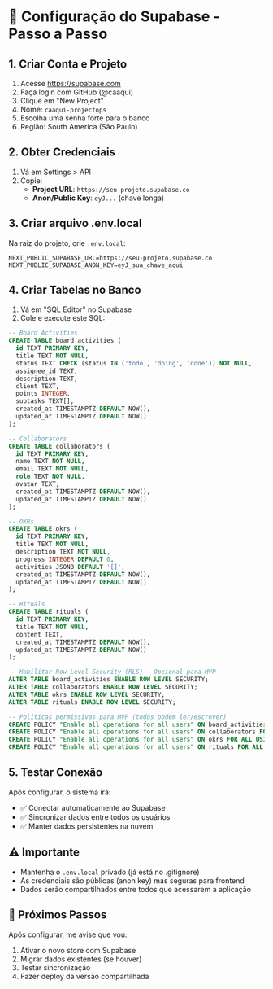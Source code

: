 # 🚀 Configuração do Supabase - Passo a Passo

## 1. Criar Conta e Projeto
1. Acesse https://supabase.com
2. Faça login com GitHub (@caaqui)
3. Clique em "New Project"
4. Nome: `caaqui-projectops`
5. Escolha uma senha forte para o banco
6. Região: South America (São Paulo)

## 2. Obter Credenciais
1. Vá em Settings > API
2. Copie:
   - **Project URL**: `https://seu-projeto.supabase.co`
   - **Anon/Public Key**: `eyJ...` (chave longa)

## 3. Criar arquivo .env.local
Na raiz do projeto, crie `.env.local`:

```env
NEXT_PUBLIC_SUPABASE_URL=https://seu-projeto.supabase.co
NEXT_PUBLIC_SUPABASE_ANON_KEY=eyJ_sua_chave_aqui
```

## 4. Criar Tabelas no Banco
1. Vá em "SQL Editor" no Supabase
2. Cole e execute este SQL:

```sql
-- Board Activities
CREATE TABLE board_activities (
  id TEXT PRIMARY KEY,
  title TEXT NOT NULL,
  status TEXT CHECK (status IN ('todo', 'doing', 'done')) NOT NULL,
  assignee_id TEXT,
  description TEXT,
  client TEXT,
  points INTEGER,
  subtasks TEXT[],
  created_at TIMESTAMPTZ DEFAULT NOW(),
  updated_at TIMESTAMPTZ DEFAULT NOW()
);

-- Collaborators
CREATE TABLE collaborators (
  id TEXT PRIMARY KEY,
  name TEXT NOT NULL,
  email TEXT NOT NULL,
  role TEXT NOT NULL,
  avatar TEXT,
  created_at TIMESTAMPTZ DEFAULT NOW(),
  updated_at TIMESTAMPTZ DEFAULT NOW()
);

-- OKRs
CREATE TABLE okrs (
  id TEXT PRIMARY KEY,
  title TEXT NOT NULL,
  description TEXT NOT NULL,
  progress INTEGER DEFAULT 0,
  activities JSONB DEFAULT '[]',
  created_at TIMESTAMPTZ DEFAULT NOW(),
  updated_at TIMESTAMPTZ DEFAULT NOW()
);

-- Rituals
CREATE TABLE rituals (
  id TEXT PRIMARY KEY,
  title TEXT NOT NULL,
  content TEXT,
  created_at TIMESTAMPTZ DEFAULT NOW(),
  updated_at TIMESTAMPTZ DEFAULT NOW()
);

-- Habilitar Row Level Security (RLS) - Opcional para MVP
ALTER TABLE board_activities ENABLE ROW LEVEL SECURITY;
ALTER TABLE collaborators ENABLE ROW LEVEL SECURITY;
ALTER TABLE okrs ENABLE ROW LEVEL SECURITY;
ALTER TABLE rituals ENABLE ROW LEVEL SECURITY;

-- Políticas permissivas para MVP (todos podem ler/escrever)
CREATE POLICY "Enable all operations for all users" ON board_activities FOR ALL USING (true);
CREATE POLICY "Enable all operations for all users" ON collaborators FOR ALL USING (true);
CREATE POLICY "Enable all operations for all users" ON okrs FOR ALL USING (true);
CREATE POLICY "Enable all operations for all users" ON rituals FOR ALL USING (true);
```

## 5. Testar Conexão
Após configurar, o sistema irá:
- ✅ Conectar automaticamente ao Supabase
- ✅ Sincronizar dados entre todos os usuários
- ✅ Manter dados persistentes na nuvem

## ⚠️ Importante
- Mantenha o `.env.local` privado (já está no .gitignore)
- As credenciais são públicas (anon key) mas seguras para frontend
- Dados serão compartilhados entre todos que acessarem a aplicação

## 🔄 Próximos Passos
Após configurar, me avise que vou:
1. Ativar o novo store com Supabase
2. Migrar dados existentes (se houver)
3. Testar sincronização
4. Fazer deploy da versão compartilhada
